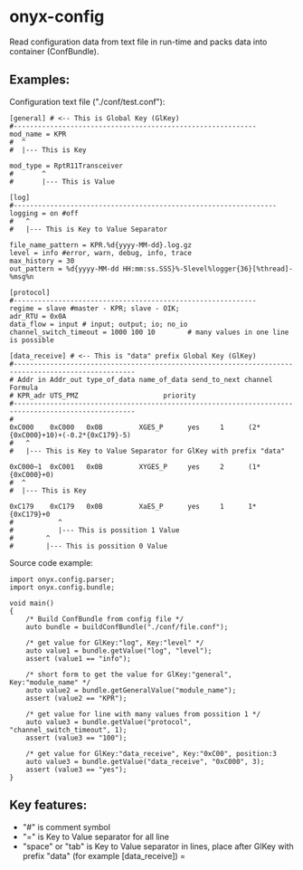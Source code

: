 # onyx-config

Read configuration data from text file in run-time and  packs data into container (ConfBundle).

## Examples:

Configuration text file ("./conf/test.conf"):

	[general] # <-- This is Global Key (GlKey)
	#------------------------------------------------------------
	mod_name = KPR
	#  ^
	#  |--- This is Key
 
	mod_type = RptR11Transceiver
	#  		^
	#  		|--- This is Value

	[log]
	#-----------------------------------------------------------------
	logging = on #off
	#  	^
	#  	|--- This is Key to Value Separator

	file_name_pattern = KPR.%d{yyyy-MM-dd}.log.gz
	level = info #error, warn, debug, info, trace
	max_history = 30
	out_pattern = %d{yyyy-MM-dd HH:mm:ss.SSS}%-5level%logger{36}[%thread]-%msg%n

	[protocol]
	#------------------------------------------------------------
	regime = slave #master - KPR; slave - OIK;
	adr_RTU = 0x0A
	data_flow = input # input; output; io; no_io
	channel_switch_timeout = 1000 100 10		# many values in one line is possible

	[data_receive] # <-- This is "data" prefix Global Key (GlKey)
	#----------------------------------------------------------------------------------------------------
	# Addr in Addr_out type_of_data name_of_data send_to_next channel  Formula
	# KPR_adr UTS_PMZ					  priority
	#----------------------------------------------------------------------------------------------------
	#
	0xC000	  0xC000   0x0B	        XGES_Р		yes	    1      (2*{0xC000}+10)+(-0.2*{0xC179}-5)
	#  	^
	#  	|--- This is Key to Value Separator for GlKey with prefix "data"

	0xC000~1  0xC001   0x0B	      	XYGES_Р		yes	    2      (1*{0xC000}+0)
	#  ^
	#  |--- This is Key

	0xC179	  0xC179   0x0B	      	XaES_Р		yes	    1	   1*{0xC179}+0
	#  		    ^
	#  		    |--- This is possition 1 Value
	#	     ^
	#  	     |--- This is possition 0 Value 
		


Source code example:

	import onyx.config.parser;
	import onyx.config.bundle;

	void main()
	{
		/* Build ConfBundle from config file */
		auto bundle = buildConfBundle("./conf/file.conf");

		/* get value for GlKey:"log", Key:"level" */
		auto value1 = bundle.getValue("log", "level"); 
		assert (value1 == "info");

		/* short form to get the value for GlKey:"general", Key:"module_name" */
		auto value2 = bundle.getGeneralValue("module_name");
		assert (value2 == "KPR");

		/* get value for line with many values from possition 1 */
		auto value3 = bundle.getValue("protocol", "channel_switch_timeout", 1); 
		assert (value3 == "100");

		/* get value for GlKey:"data_receive", Key:"0xC00", position:3
		auto value3 = bundle.getValue("data_receive", "0xC000", 3);
		assert (value3 == "yes");
	}

## Key features:

 - "#" is comment symbol
 - "=" is Key to Value separator for all line
 - "space" or "tab" is Key to Value separator in lines, place after GlKey with prefix "data" (for example [data_receive])
 = 




